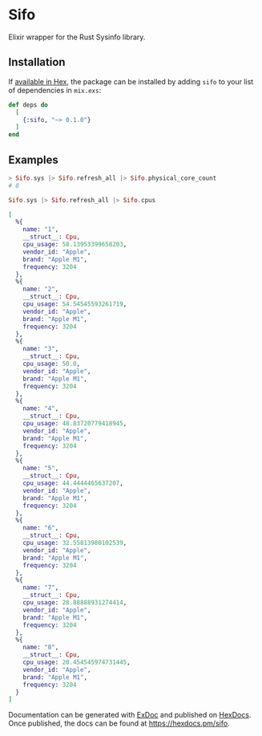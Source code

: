 # Sifo

Elixir wrapper for the Rust Sysinfo library.

## Installation

If [available in Hex](https://hex.pm/docs/publish), the package can be installed
by adding `sifo` to your list of dependencies in `mix.exs`:

```elixir
def deps do
  [
    {:sifo, "~> 0.1.0"}
  ]
end
```

## Examples

```elixir
> Sifo.sys |> Sifo.refresh_all |> Sifo.physical_core_count
# 8
```

```elixir
Sifo.sys |> Sifo.refresh_all |> Sifo.cpus

[
  %{
    name: "1",
    __struct__: Cpu,
    cpu_usage: 58.13953399658203,
    vendor_id: "Apple",
    brand: "Apple M1",
    frequency: 3204
  },
  %{
    name: "2",
    __struct__: Cpu,
    cpu_usage: 54.54545593261719,
    vendor_id: "Apple",
    brand: "Apple M1",
    frequency: 3204
  },
  %{
    name: "3",
    __struct__: Cpu,
    cpu_usage: 50.0,
    vendor_id: "Apple",
    brand: "Apple M1",
    frequency: 3204
  },
  %{
    name: "4",
    __struct__: Cpu,
    cpu_usage: 48.83720779418945,
    vendor_id: "Apple",
    brand: "Apple M1",
    frequency: 3204
  },
  %{
    name: "5",
    __struct__: Cpu,
    cpu_usage: 44.4444465637207,
    vendor_id: "Apple",
    brand: "Apple M1",
    frequency: 3204
  },
  %{
    name: "6",
    __struct__: Cpu,
    cpu_usage: 32.55813980102539,
    vendor_id: "Apple",
    brand: "Apple M1",
    frequency: 3204
  },
  %{
    name: "7",
    __struct__: Cpu,
    cpu_usage: 28.88888931274414,
    vendor_id: "Apple",
    brand: "Apple M1",
    frequency: 3204
  },
  %{
    name: "8",
    __struct__: Cpu,
    cpu_usage: 20.454545974731445,
    vendor_id: "Apple",
    brand: "Apple M1",
    frequency: 3204
  }
]
```

Documentation can be generated with [ExDoc](https://github.com/elixir-lang/ex_doc)
and published on [HexDocs](https://hexdocs.pm). Once published, the docs can
be found at <https://hexdocs.pm/sifo>.

